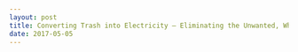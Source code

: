 ```yaml
---
layout: post
title: Converting Trash into Electricity – Eliminating the Unwanted, While Creating the Needed
date: 2017-05-05
---
```



